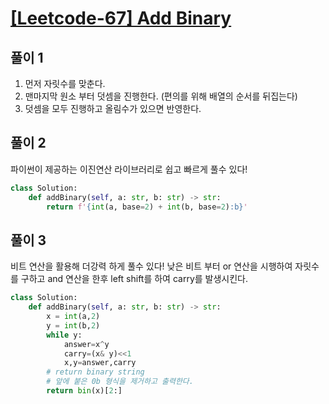 # [[Leetcode-67] Add Binary](https://leetcode.com/problems/add-binary/)

## 풀이 1
1. 먼저 자릿수를 맞춘다.
2. 맨마지막 원소 부터 덧셈을 진행한다. (편의를 위해 배열의 순서를 뒤집는다)
3. 덧셈을 모두 진행하고 올림수가 있으면 반영한다.

## 풀이 2
파이썬이 제공하는 이진연산 라이브러리로 쉽고 빠르게 풀수 있다!

```python
class Solution:
    def addBinary(self, a: str, b: str) -> str:
        return f'{int(a, base=2) + int(b, base=2):b}'
```

## 풀이 3
비트 연산을 활용해 더강력 하게 풀수 있다!
낮은 비트 부터 or 연산을 시행하여 자릿수를 구하고 and 연산을 한후 left shift를 하여
carry를 발생시킨다.

```python
class Solution:
    def addBinary(self, a: str, b: str) -> str:
        x = int(a,2)
        y = int(b,2)
        while y:
            answer=x^y
            carry=(x& y)<<1
            x,y=answer,carry
        # return binary string
        # 앞에 붙은 0b 형식을 제거하고 출력한다.
        return bin(x)[2:]
```
